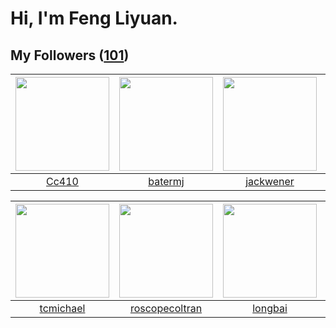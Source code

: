 # Hi, I'm Feng Liyuan.

## My Followers ([101](https://github.com/SunRunAway?tab=followers))

| <img src="https://avatars.githubusercontent.com/u/37112567?v=4" width="150" height="150" /> | <img src="https://avatars.githubusercontent.com/u/250445?v=4" width="150" height="150" /> | <img src="https://avatars.githubusercontent.com/u/30525741?v=4" width="150" height="150" /> | <img src="https://avatars.githubusercontent.com/u/4898483?v=4" width="150" height="150" /> |
| :-----------------------------------------------------------------------------------------: | :---------------------------------------------------------------------------------------: | :-----------------------------------------------------------------------------------------: | :----------------------------------------------------------------------------------------: |
|                              [Cc410](https://github.com/Cc410)                              |                           [batermj](https://github.com/batermj)                           |                          [jackwener](https://github.com/jackwener)                          |                            [sudotty](https://github.com/sudotty)                           |

| <img src="https://avatars.githubusercontent.com/u/1506474?v=4" width="150" height="150" /> | <img src="https://avatars.githubusercontent.com/u/24416962?v=4" width="150" height="150" /> | <img src="https://avatars.githubusercontent.com/u/1204301?v=4" width="150" height="150" /> | <img src="https://avatars.githubusercontent.com/u/1814146?v=4" width="150" height="150" /> |
| :----------------------------------------------------------------------------------------: | :-----------------------------------------------------------------------------------------: | :----------------------------------------------------------------------------------------: | :----------------------------------------------------------------------------------------: |
|                          [tcmichael](https://github.com/tcmichael)                         |                     [roscopecoltran](https://github.com/roscopecoltran)                     |                            [longbai](https://github.com/longbai)                           |                            [rwifeng](https://github.com/rwifeng)                           |